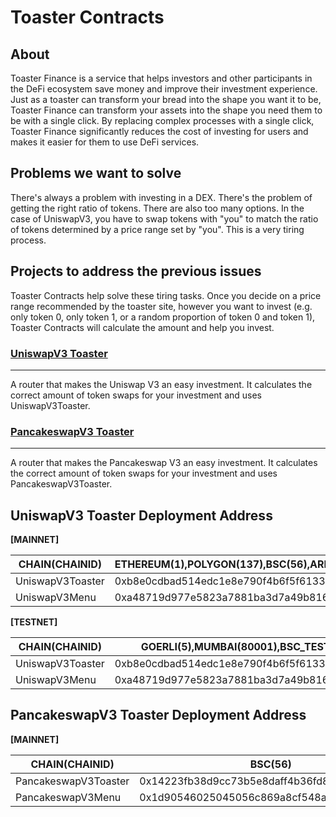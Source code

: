 # Toaster Contracts

## About

Toaster Finance is a service that helps investors and other participants in the DeFi ecosystem save money and improve their investment experience. Just as a toaster can transform your bread into the shape you want it to be, Toaster Finance can transform your assets into the shape you need them to be with a single click. By replacing complex processes with a single click, Toaster Finance significantly reduces the cost of investing for users and makes it easier for them to use DeFi services.

## Problems we want to solve

There's always a problem with investing in a DEX. There's the problem of getting the right ratio of tokens. There are also too many options. In the case of UniswapV3, you have to swap tokens with "you" to match the ratio of tokens determined by a price range set by "you". This is a very tiring process.

## Projects to address the previous issues

Toaster Contracts help solve these tiring tasks. Once you decide on a price range recommended by the toaster site, however you want to invest (e.g. only token 0, only token 1, or a random proportion of token 0 and token 1), Toaster Contracts will calculate the amount and help you invest.

### [UniswapV3 Toaster](https://github.com/toaster-finance/toaster-contracts/tree/main/projects/uniswap-v3)

---

A router that makes the Uniswap V3 an easy investment. It calculates the correct amount of token swaps for your investment and uses UniswapV3Toaster.

### [PancakeswapV3 Toaster](https://github.com/toaster-finance/toaster-contracts/tree/main/projects/pancakeswap-v3)

---

A router that makes the Pancakeswap V3 an easy investment. It calculates the correct amount of token swaps for your investment and uses PancakeswapV3Toaster.

## UniswapV3 Toaster Deployment Address

**[MAINNET]**

| CHAIN(CHAINID)   | ETHEREUM(1),POLYGON(137),BSC(56),ARBITRUM(42161),OPTIMISM(10) | BASE(8453)                                 |
| ---------------- | ------------------------------------------------------------- | ------------------------------------------ |
| UniswapV3Toaster | 0xb8e0cdbad514edc1e8e790f4b6f5f613361802a7                    | 0x1d90546025045056c869a8cf548a38b69082e27a |
| UniswapV3Menu    | 0xa48719d977e5823a7881ba3d7a49b81673adaebb                    | 0xa48719d977e5823a7881ba3d7a49b81673adaebb |

**[TESTNET]**

| CHAIN(CHAINID)   | GOERLI(5),MUMBAI(80001),BSC_TEST(97)       |
| ---------------- | ------------------------------------------ |
| UniswapV3Toaster | 0xb8e0cdbad514edc1e8e790f4b6f5f613361802a7 |
| UniswapV3Menu    | 0xa48719d977e5823a7881ba3d7a49b81673adaebb |

## PancakeswapV3 Toaster Deployment Address

**[MAINNET]**

| CHAIN(CHAINID)       | BSC(56)                                    | BASE(8453)                                 |
| -------------------- | ------------------------------------------ | ------------------------------------------ |
| PancakeswapV3Toaster | 0x14223fb38d9cc73b5e8daff4b36fd8b1c3ff3658 | 0x6D4589Bb995e339Bc82de062eb8AF832EBEeFC2F |
| PancakeswapV3Menu    | 0x1d90546025045056c869a8cf548a38b69082e27a | 0xf7aC8A94B225B5EbD8b223d00c7bFbc96a893233 |
